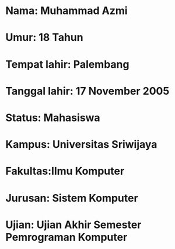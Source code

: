# Nama: Muhammad Azmi
# Umur: 18 Tahun
# Tempat lahir: Palembang
# Tanggal lahir: 17 November 2005
# Status: Mahasiswa
# Kampus: Universitas Sriwijaya
# Fakultas:Ilmu Komputer
# Jurusan: Sistem Komputer
# Ujian: Ujian Akhir Semester Pemrograman Komputer